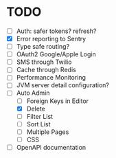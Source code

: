 # TODO

- [ ] Auth: safer tokens?  refresh?
- [X] Error reporting to Sentry
- [ ] Type safe routing?
- [ ] OAuth2 Google/Apple Login
- [ ] SMS through Twilio
- [ ] Cache through Redis
- [ ] Performance Monitoring
- [ ] JVM server detail configuration?
- [ ] Auto Admin
  - [ ] Foreign Keys in Editor
  - [X] Delete
  - [ ] Filter List
  - [ ] Sort List
  - [ ] Multiple Pages
  - [ ] CSS
- [ ] OpenAPI documentation
